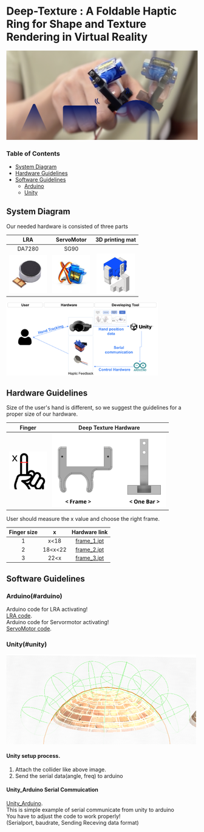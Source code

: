 # Deep-Texture : A Foldable Haptic Ring for Shape and Texture Rendering in Virtual Reality


![](./figure/teaser(2).png)




### Table of Contents  
- [System Diagram](#system-diagram)
- [Hardware Guidelines](#Hardware-Guidelines)
- [Software Guidelines](#Software-Guidelines)
    - [Arduino](#arduino)
    - [Unity](#unity) 

<a name="system-diagram"/>

## System Diagram

Our needed hardware is consisted of three parts

| LRA                | ServoMotor                        | 3D printing mat                 |
|:------------------:|:--------------------------------:|:-------------------------------:|
| DA7280             | SG90                              |                                 |
| <img src="./figure/LRA.jpg" width="100"> | <img src="./figure/servo motor.jpg" width="100"> | <img src="./figure/total.png" width="100"> |

<img src="./figure/systemflow(2).png" width="400">

## Hardware Guidelines
Size of the user's hand is different, so we suggest the guidelines for a proper size of our hardware.

| Finger                              | Deep Texture Hardware                              |
|:-----------------------------------:|:--------------------------------------------------:|
| <img src="./figure/finger.png" width="100"> | <img src="./figure/dt_hardware.png" width="300">  |



User should measure the x value and choose the right frame.


| Finger size   |     x    |  Hardware link |
|:-------------:|:--------:|:--------------:|
|       1       |   x<18   |  [frame_1.ipt](./hardware/Frame/frame_1.ipt)             |
|       2       |  18<x<22 | [frame_2.ipt](./hardware/Frame/frame_2.ipt)             |
|       3       |   22<x   |  [frame_3.ipt](./hardware/Frame/frame_3.ipt)             |



## Software Guidelines
### Arduino(#arduino)
Arduino code for LRA activating!   
[LRA code](./Arduino/controlling_feq.ino).   
Arduino code for Servormotor activating!   
[ServoMotor code](./Arduino/haptic_servo.ino).      

### Unity(#unity)
<img src="./figure/dt_unitymesh.png" width="500">

#### Unity setup process.  
1. Attach the collider like above image. <br/>  
2. Send the serial data(angle, freq) to arduino  <br/> 

#### Unity_Arduino Serial Commuication      
[Unity_Arduino](./Serialcom.cs).       
This is simple example of serial communicate from unity to arduino  
You have to adjust the code to work properly!        
(Serialport, baudrate, Sending Receving data format)   


